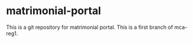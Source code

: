# matrimonial-portal
This is a git repository for matrimonial portal.
This is a first branch of mca-reg1.
